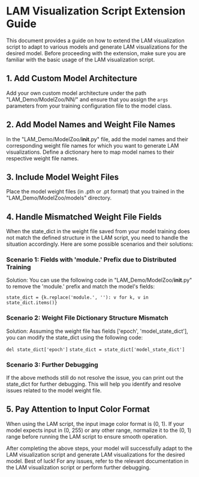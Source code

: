 # LAM Visualization Script Extension Guide

This document provides a guide on how to extend the LAM visualization script to adapt to various models and generate LAM visualizations for the desired model. Before proceeding with the extension, make sure you are familiar with the basic usage of the LAM visualization script.

## 1. Add Custom Model Architecture

Add your own custom model architecture under the path "LAM_Demo/ModelZoo/NN/" and ensure that you assign the `args` parameters from your training configuration file to the model class.

## 2. Add Model Names and Weight File Names

In the "LAM_Demo/ModelZoo/__init__.py" file, add the model names and their corresponding weight file names for which you want to generate LAM visualizations. Define a dictionary here to map model names to their respective weight file names.

## 3. Include Model Weight Files

Place the model weight files (in .pth or .pt format) that you trained in the "LAM_Demo/ModelZoo/models" directory.

## 4. Handle Mismatched Weight File Fields

When the state_dict in the weight file saved from your model training does not match the defined structure in the LAM script, you need to handle the situation accordingly. Here are some possible scenarios and their solutions:

### Scenario 1: Fields with 'module.' Prefix due to Distributed Training

Solution: You can use the following code in "LAM_Demo/ModelZoo/__init__.py" to remove the 'module.' prefix and match the model's fields:

```state_dict = {k.replace('module.', ''): v for k, v in state_dict.items()}```


### Scenario 2: Weight File Dictionary Structure Mismatch

Solution: Assuming the weight file has fields ['epoch', 'model_state_dict'], you can modify the state_dict using the following code:

```del state_dict['epoch']```
```state_dict = state_dict['model_state_dict']```


### Scenario 3: Further Debugging

If the above methods still do not resolve the issue, you can print out the state_dict for further debugging. This will help you identify and resolve issues related to the model weight file.

## 5. Pay Attention to Input Color Format

When using the LAM script, the input image color format is (0, 1). If your model expects input in (0, 255) or any other range, normalize it to the (0, 1) range before running the LAM script to ensure smooth operation.

After completing the above steps, your model will successfully adapt to the LAM visualization script and generate LAM visualizations for the desired model. Best of luck! For any issues, refer to the relevant documentation in the LAM visualization script or perform further debugging.
